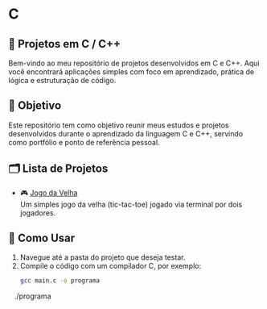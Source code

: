 # C

## 📘 Projetos em C / C++

Bem-vindo ao meu repositório de projetos desenvolvidos em C e C++. Aqui você encontrará aplicações simples com foco em aprendizado, prática de lógica e estruturação de código.

## 🎯 Objetivo

Este repositório tem como objetivo reunir meus estudos e projetos desenvolvidos durante o aprendizado da linguagem C e C++, servindo como portfólio e ponto de referência pessoal.


## 🗂 Lista de Projetos

- 🎮 [Jogo da Velha](./jogodavelha)  
  Um simples jogo da velha (tic-tac-toe) jogado via terminal por dois jogadores.


## 🚀 Como Usar

1. Navegue até a pasta do projeto que deseja testar.
2. Compile o código com um compilador C, por exemplo:
   ```bash
   gcc main.c -o programa
   ./programa

